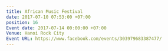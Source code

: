 ```yaml
---
title: African Music Festival
date: 2017-07-10 07:53:00 +07:00
position: 16
Event date: 2017-07-14 00:00:00 +07:00
Venue: Hanoi Rock City
Event URL: https://www.facebook.com/events/303979683387477/
---
```


